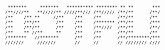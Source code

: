 <pre>
   *******     *******   ********** ******** ** **       ********  ******** **
  /**////**   **/////** /////**/// /**///// /**/**      /**/////  **////// /**
  /**    /** **     //**    /**    /**      /**/**      /**      /**       /**
  /**    /**/**      /**    /**    /******* /**/**      /******* /*********/**
  /**    /**/**      /**    /**    /**////  /**/**      /**////  ////////**/**
  /**    ** //**     **     /**    /**      /**/**      /**             /**// 
  /*******   //*******      /**    /**      /**/********/******** ********  **
  ///////     ///////       //     //       // //////// //////// ////////  // 
</pre>
